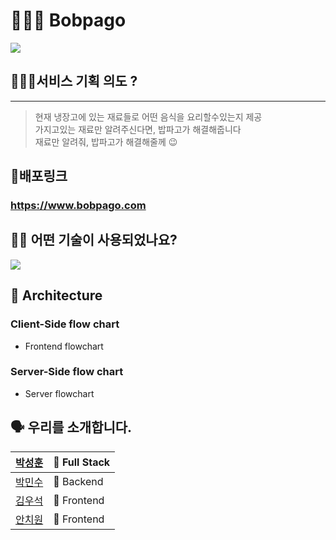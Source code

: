 # 👨🏻‍🍳 Bobpago

![](https://cdn.discordapp.com/attachments/879193189527994424/885873654854991952/stack_Copy_of_Untitled_1.png)

## 🙋🏻‍♂️서비스 기획 의도 ?

---

> 현재 냉장고에 있는 재료들로 어떤 음식을 요리할수있는지 제공<br />
> 가지고있는 재료만 알려주신다면, 밥파고가 해결해줍니다<br />
> 재료만 알려줘, 밥파고가 해결해줄께 😉<br />

## 📎배포링크

### <https://www.bobpago.com>

## 👨‍⚕️ 어떤 기술이 사용되었나요?

![](https://cdn.discordapp.com/attachments/879193189527994424/885409218000191519/2021-09-09_3.19.46.png)

## 🔨 Architecture

### Client-Side flow chart

- Frontend flowchart
  ![]()

### Server-Side flow chart

- Server flowchart
  ![]()

## 🗣 우리를 소개합니다.

| [박성훈](https://github.com/tjdgns5272)   | 🏁 Full Stack |
| ----------------------------------------- | ------------- |
| [박민수](https://github.com/pinion7)      | 🏁 Backend    |
| [김우석](https://github.com/VVSOGI)       | 🚩 Frontend   |
| [안치원](https://github.com/Freetargeter) | 🚩 Frontend   |
